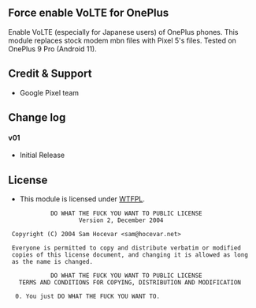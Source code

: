 ## Force enable VoLTE for OnePlus

Enable VoLTE (especially for Japanese users) of OnePlus phones.
This module replaces stock modem mbn files with Pixel 5's files.
Tested on OnePlus 9 Pro (Android 11).

## Credit & Support

* Google Pixel team

## Change log

#### v01
* Initial Release

## License

- This module is licensed under [WTFPL](http://www.wtfpl.net/).

```
            DO WHAT THE FUCK YOU WANT TO PUBLIC LICENSE
                    Version 2, December 2004

 Copyright (C) 2004 Sam Hocevar <sam@hocevar.net>

 Everyone is permitted to copy and distribute verbatim or modified
 copies of this license document, and changing it is allowed as long
 as the name is changed.

            DO WHAT THE FUCK YOU WANT TO PUBLIC LICENSE
   TERMS AND CONDITIONS FOR COPYING, DISTRIBUTION AND MODIFICATION

  0. You just DO WHAT THE FUCK YOU WANT TO.
```